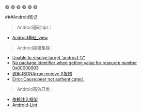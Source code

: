  :smile: :smile: :smile: :smile: :smile: :smile:

###Android笔记

>Android基础tips：

- [Android基础_view](https://github.com/ZM-Fight/Android_Notes/blob/master/Android%E5%9F%BA%E7%A1%80tips/Android%E5%9F%BA%E7%A1%80_view.md)


>Android报错集锦：

- [Unable to resolve target 'android-17'](https://github.com/ZM-Fight/Android_Notes/blob/master/Android%E6%8A%A5%E9%94%99%E9%9B%86%E9%94%A6/Unable%20to%20resolve%20target%20'android-17.md)
- [No package identifier when getting value for resource number 0x00000003](https://github.com/ZM-Fight/Android_Notes/blob/master/Android%E6%8A%A5%E9%94%99%E9%9B%86%E9%94%A6/No%20package%20identifier%20when%20getting%20value%20for%20resource%20number%200x00000003.md)
- [调用JSONArray.remove ()报错](https://github.com/ZM-Fight/Android_Notes/blob/master/Android%E6%8A%A5%E9%94%99%E9%9B%86%E9%94%A6/%E8%B0%83%E7%94%A8JSONArray.remove%20()%E6%8A%A5%E9%94%99.md)
- [Error:Cause:peer not authenticated.](https://github.com/ZM-Fight/Android_Notes/blob/master/Android%E6%8A%A5%E9%94%99%E9%9B%86%E9%94%A6/Error%EF%BC%9ACause%EF%BC%9Apeer%20not%20authenticated.md)


>Android高效开发：

- [依赖注入框架](https://github.com/ZM-Fight/Android_Notes/blob/master/Android%E9%AB%98%E6%95%88%E5%BC%80%E5%8F%91/%E4%BE%9D%E8%B5%96%E6%B3%A8%E5%85%A5%E6%A1%86%E6%9E%B6.md)
- [Android-Lint](https://github.com/ZM-Fight/Android_Notes/blob/master/Android%E9%AB%98%E6%95%88%E5%BC%80%E5%8F%91/Android-Lint.md)
